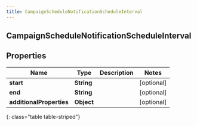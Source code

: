 ```yaml
---
title: CampaignScheduleNotificationScheduleInterval
---
```

## CampaignScheduleNotificationScheduleInterval


## Properties

| Name | Type | Description | Notes |
| ------------ | ------------- | ------------- | ------------- |
| **start** | **String** |  |  [optional] |
| **end** | **String** |  |  [optional] |
| **additionalProperties** | **Object** |  |  [optional] |
{: class="table table-striped"}



